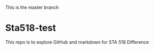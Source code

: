 This is the master branch
# Sta518-test
This repo is to explore GitHub and markdown for STA 518
Difference
